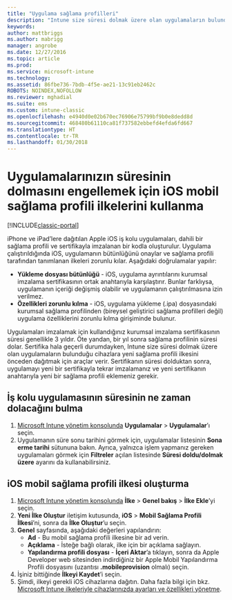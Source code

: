 ```yaml
---
title: "Uygulama sağlama profilleri"
description: "Intune size süresi dolmak üzere olan uygulamaların bulunduğu cihazlara yeni sağlama profili ilkesini önceden dağıtmak için araçlar verir."
keywords: 
author: mattbriggs
ms.author: mabrigg
manager: angrobe
ms.date: 12/27/2016
ms.topic: article
ms.prod: 
ms.service: microsoft-intune
ms.technology: 
ms.assetid: 86fbe736-7bdb-4f5e-ae21-13c91eb2462c
ROBOTS: NOINDEX,NOFOLLOW
ms.reviewer: mghadial
ms.suite: ems
ms.custom: intune-classic
ms.openlocfilehash: e4940d0e02b670ec76906e75799bf9b0e8dedd8d
ms.sourcegitcommit: 468480b61110ca81f737582ebbefd4efda6fd667
ms.translationtype: HT
ms.contentlocale: tr-TR
ms.lasthandoff: 01/30/2018
---
```

# <a name="use-ios-mobile-provisioning-profile-policies-to-prevent-your-apps-from-expiring"></a>Uygulamalarınızın süresinin dolmasını engellemek için iOS mobil sağlama profili ilkelerini kullanma

[!INCLUDE[classic-portal](../includes/classic-portal.md)]

iPhone ve iPad’lere dağıtılan Apple iOS iş kolu uygulamaları, dahili bir sağlama profili ve sertifikayla imzalanan bir kodla oluşturulur. Uygulama çalıştırıldığında iOS, uygulamanın bütünlüğünü onaylar ve sağlama profili tarafından tanımlanan ilkeleri zorunlu kılar. Aşağıdaki doğrulamalar yapılır:

- **Yükleme dosyası bütünlüğü** - iOS, uygulama ayrıntılarını kurumsal imzalama sertifikasının ortak anahtarıyla karşılaştırır. Bunlar farklıysa, uygulamanın içeriği değişmiş olabilir ve uygulamanın çalıştırılmasına izin verilmez.
- **Özellikleri zorunlu kılma** - iOS, uygulama yükleme (.ipa) dosyasındaki kurumsal sağlama profilinden (bireysel geliştirici sağlama profilleri değil) uygulama özelliklerini zorunlu kılma girişiminde bulunur.


Uygulamaları imzalamak için kullandığınız kurumsal imzalama sertifikasının süresi genellikle 3 yıldır. Öte yandan, bir yıl sonra sağlama profilinin süresi dolar. Sertifika hala geçerli durumdayken, Intune size süresi dolmak üzere olan uygulamaların bulunduğu cihazlara yeni sağlama profili ilkesini önceden dağıtmak için araçlar verir.
Sertifikanın süresi dolduktan sonra, uygulamayı yeni bir sertifikayla tekrar imzalamanız ve yeni sertifikanın anahtarıyla yeni bir sağlama profili eklemeniz gerekir.



## <a name="how-to-find-out-when-a-line-of-business-app-will-expire"></a>İş kolu uygulamasının süresinin ne zaman dolacağını bulma

1. [Microsoft Intune yönetim konsolunda](https://manage.microsoft.com) **Uygulamalar** > **Uygulamalar**’ı seçin.
2. Uygulamanın süre sonu tarihini görmek için, uygulamalar listesinin **Sona erme tarihi** sütununa bakın. Ayrıca, yalnızca işlem yapmanız gereken uygulamaları görmek için **Filtreler** açılan listesinde **Süresi doldu/dolmak üzere** ayarını da kullanabilirsiniz.

## <a name="how-to-create-an-ios-mobile-provisioning-profile-policy"></a>iOS mobil sağlama profili ilkesi oluşturma


1. [Microsoft Intune yönetim konsolunda](https://manage.microsoft.com) **İlke** > **Genel bakış** > **İlke Ekle**’yi seçin.
2. **Yeni İlke Oluştur** iletişim kutusunda, **iOS** > **Mobil Sağlama Profili İlkesi**’ni, sonra da **İlke Oluştur**’u seçin.
3. **Genel** sayfasında, aşağıdaki değerleri yapılandırın:
    - **Ad** - Bu mobil sağlama profili ilkesine bir ad verin.
    - **Açıklama** - İsteğe bağlı olarak, ilke için bir açıklama sağlayın.
    - **Yapılandırma profili dosyası** - **İçeri Aktar**’a tıklayın, sonra da Apple Developer web sitesinden indirdiğiniz bir Apple Mobil Yapılandırma Profili dosyasını (uzantısı **.mobileprovision** olmalı) seçin.
4. İşiniz bittiğinde **İlkeyi Kaydet**’i seçin.
5. Şimdi, ilkeyi gerekli iOS cihazlarına dağıtın. Daha fazla bilgi için bkz. [Microsoft Intune ilkeleriyle cihazlarınızda ayarları ve özellikleri yönetme](manage-settings-and-features-on-your-devices-with-microsoft-intune-policies.md).
